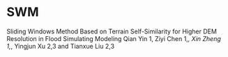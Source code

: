 # SWM
Sliding Windows Method Based on Terrain Self-Similarity for Higher DEM Resolution in Flood Simulating Modeling
Qian Yin 1, Ziyi Chen 1,*, Xin Zheng 1,*, Yingjun Xu 2,3 and Tianxue Liu 2,3
